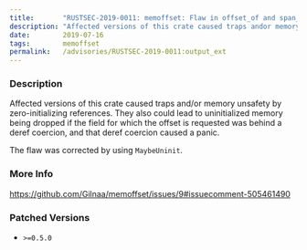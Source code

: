```yaml
---
title:       "RUSTSEC-2019-0011: memoffset: Flaw in offset_of and span_of causes SIGILL, drops uninitialized memory of arbitrary type on panic in client code"
description: "Affected versions of this crate caused traps andor memory unsafety by zeroinitializing references. They also could lead to uninitialized memory being dropped if the field for which the offset is requested was behind a deref coercion, and that deref coercion caused a panic. The flaw was corrected by using MaybeUninit."
date:        2019-07-16
tags:        memoffset
permalink:   /advisories/RUSTSEC-2019-0011:output_ext
---
```


### Description

Affected versions of this crate caused traps and/or memory unsafety by zero-initializing references.
They also could lead to uninitialized memory being dropped if the field for which the offset is requested was behind a deref coercion, and that deref coercion caused a panic.

The flaw was corrected by using `MaybeUninit`.

### More Info

<https://github.com/Gilnaa/memoffset/issues/9#issuecomment-505461490>

### Patched Versions

- `>=0.5.0`


